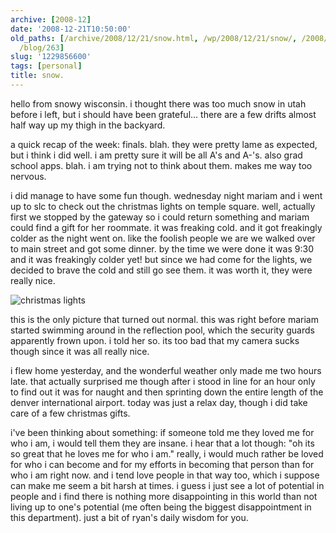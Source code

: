 ```yaml
---
archive: [2008-12]
date: '2008-12-21T10:50:00'
old_paths: [/archive/2008/12/21/snow.html, /wp/2008/12/21/snow/, /2008/12/21/snow/,
  /blog/263]
slug: '1229856600'
tags: [personal]
title: snow.
---
```


hello from snowy wisconsin. i thought there was too much snow in utah
before i left, but i should have been grateful... there are a few drifts
almost half way up my thigh in the backyard.

a quick recap of the week: finals. blah. they were pretty lame as
expected, but i think i did well. i am pretty sure it will be all A's and
A-'s. also grad school apps. blah. i am trying not to think about them.
makes me way too nervous.

i did manage to have some fun though. wednesday night mariam and i went up
to slc to check out the christmas lights on temple square. well, actually
first we stopped by the gateway so i could return something and mariam
could find a gift for her roommate. it was freaking cold. and it got
freakingly colder as the night went on. like the foolish people we are we
walked over to main street and got some dinner. by the time we were done
it was 9:30 and it was freakingly colder yet! but since we had come for
the lights, we decided to brave the cold and still go see them. it was
worth it, they were really nice.

![christmas lights][1]

this is the only picture that turned out normal. this was right before
mariam started swimming around in the reflection pool, which the security
guards apparently frown upon. i told her so. its too bad that my camera
sucks though since it was all really nice.

i flew home yesterday, and the wonderful weather only made me two hours
late. that actually surprised me though after i stood in line for an hour
only to find out it was for naught and then sprinting down the entire
length of the denver international airport. today was just a relax day,
though i did take care of a few christmas gifts.

i've been thinking about something: if someone told me they loved me for
who i am, i would tell them they are insane. i hear that a lot though: "oh
its so great that he loves me for who i am." really, i would much rather
be loved for who i can become and for my efforts in becoming that person
than for who i am right now. and i tend love people in that way too, which
i suppose can make me seem a bit harsh at times. i guess i just see a lot
of potential in people and i find there is nothing more disappointing in
this world than not living up to one's potential (me often being the
biggest disappointment in this department). just a bit of ryan's daily
wisdom for you.

[1]: 1.jpg

